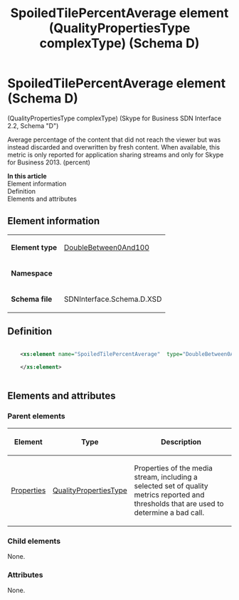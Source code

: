 ﻿---
title: SpoiledTilePercentAverage element (QualityPropertiesType complexType) (Schema D)
TOCTitle: SpoiledTilePercentAverage element
ms:assetid: caffd8d9-eb35-5659-0c24-b57439e1c41e
ms:mtpsurl: https://msdn.microsoft.com/library/Mt170997(v=office.16)
ms:contentKeyID: 65855571
ms.date: 08/24/2015
mtps_version: v=office.16
dev_langs:
- xml
---

# SpoiledTilePercentAverage element (Schema D)

(QualityPropertiesType complexType) (Skype for Business SDN Interface 2.2, Schema "D")

Average percentage of the content that did not reach the viewer but was instead discarded and overwritten by fresh content. When available, this metric is only reported for application sharing streams and only for Skype for Business 2013. (percent)


**In this article**  
Element information  
Definition  
Elements and attributes  

## Element information

<table>
<colgroup>
<col />
<col />
</colgroup>
<tbody>
<tr class="odd">
<td><p><strong>Element type</strong></p></td>
<td><p><a href="doublebetween0and100-simpletype-skype-for-business-sdn-interface-2-2-schema-d.md">DoubleBetween0And100</a></p></td>
</tr>
<tr class="even">
<td><p><strong>Namespace</strong></p></td>
<td><p></p></td>
</tr>
<tr class="odd">
<td><p><strong>Schema file</strong></p></td>
<td><p>SDNInterface.Schema.D.XSD</p></td>
</tr>
</tbody>
</table>


## Definition

```xml

    <xs:element name="SpoiledTilePercentAverage"  type="DoubleBetween0And100">
    
    </xs:element>
  
```

## Elements and attributes

### Parent elements

<table>
<colgroup>
<col />
<col />
<col />
</colgroup>
<thead>
<tr class="header">
<th><p>Element</p></th>
<th><p>Type</p></th>
<th><p>Description</p></th>
</tr>
</thead>
<tbody>
<tr class="odd">
<td><p><a href="properties-element-qualitytype-complextype-skype-for-business-sdn-interface-2-2-schema-d.md">Properties</a></p></td>
<td><p><a href="qualitypropertiestype-complextype-skype-for-business-sdn-interface-2-2-schema-d.md">QualityPropertiesType</a></p></td>
<td><p>Properties of the media stream, including a selected set of quality metrics reported and thresholds that are used to determine a bad call.</p></td>
</tr>
</tbody>
</table>


### Child elements

None.

### Attributes

None.

